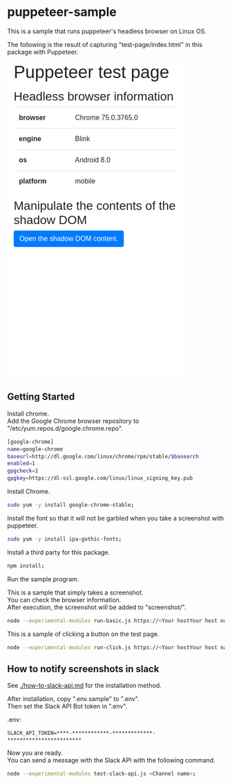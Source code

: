 # puppeteer-sample

This is a sample that runs puppeteer's headless browser on Linux OS.  

The following is the result of capturing "test-page/index.html" in this package with Puppeteer.  

![result.png](https://raw.githubusercontent.com/takuya-motoshima/puppeteer-sample/main/screencap/result.png)

## Getting Started

Install chrome.  
Add the Google Chrome browser repository to "/etc/yum.repos.d/google.chrome.repo".  

```sh
[google-chrome]
name=google-chrome
baseurl=http://dl.google.com/linux/chrome/rpm/stable/$basearch
enabled=1
gpgcheck=1
gpgkey=https://dl-ssl.google.com/linux/linux_signing_key.pub
```

Install Chrome.  

```sh
sudo yum -y install google-chrome-stable;
```

Install the font so that it will not be garbled when you take a screenshot with puppeteer.  

```sh
sudo yum -y install ipa-gothic-fonts;
```

Install a third party for this package.  

```sh
npm install;
```

Run the sample program.  

This is a sample that simply takes a screenshot.  
You can check the browser information.  
After execution, the screenshot will be added to "screenshot/".  

```sh
node --experimental-modules run-basic.js https://<Your hostYour host name>/test-page/basic.htmll;
```

This is a sample of clicking a button on the test page.  

```sh
node --experimental-modules run-click.js https://<Your hostYour host name>/test-page/click.html;
```

## How to notify screenshots in slack

See [./how-to-slack-api.md](./how-to-slack-api.md) for the installation method.

After installation, copy ".env.sample" to ".env".  
Then set the Slack API Bot token in ".env".  

.env: 

```text
SLACK_API_TOKEN=****-************-*************-************************
```

Now you are ready.  
You can send a message with the Slack API with the following command.  

```sh
node --experimental-modules test-slack-api.js <Channel name>;
```